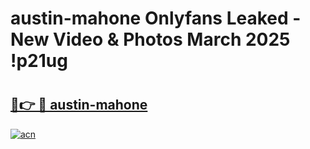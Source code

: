 # austin-mahone Onlyfans Leaked - New Video & Photos March 2025 !p21ug

# <h2><a href="https://1uc33o.iuczelnia.edu.pl?title=austin-mahone&ref=p21ug">🔗👉 🔴 austin-mahone</a></h2>

[![acn](https://github.com/user-attachments/assets/0f9c940e-d8b0-45ae-aac7-cd30a18b3e1c)](https://1uc33o.iuczelnia.edu.pl?title=austin-mahone&ref=p21ug)

